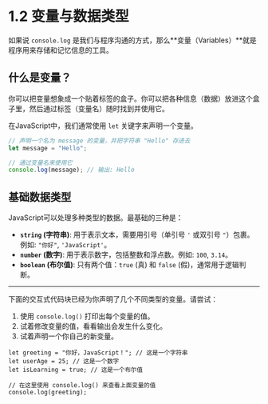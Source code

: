 # 1.2 变量与数据类型

如果说 `console.log` 是我们与程序沟通的方式，那么**变量（Variables）**就是程序用来存储和记忆信息的工具。

## 什么是变量？

你可以把变量想象成一个贴着标签的盒子。你可以把各种信息（数据）放进这个盒子里，然后通过标签（变量名）随时找到并使用它。

在JavaScript中，我们通常使用 `let` 关键字来声明一个变量。

```javascript
// 声明一个名为 message 的变量，并把字符串 "Hello" 存进去
let message = "Hello";

// 通过变量名来使用它
console.log(message); // 输出: Hello
```

## 基础数据类型

JavaScript可以处理多种类型的数据。最基础的三种是：

- **`string` (字符串)**: 用于表示文本，需要用引号（单引号 `'` 或双引号 `"`）包裹。例如: `"你好"`, `'JavaScript'`。
- **`number` (数字)**: 用于表示数字，包括整数和浮点数。例如: `100`, `3.14`。
- **`boolean` (布尔值)**: 只有两个值：`true` (真) 和 `false` (假)，通常用于逻辑判断。

---

下面的交互式代码块已经为你声明了几个不同类型的变量。请尝试：

1.  使用 `console.log()` 打印出每个变量的值。
2.  试着修改变量的值，看看输出会发生什么变化。
3.  试着声明一个你自己的新变量。

```javascript:interactive
let greeting = "你好，JavaScript！"; // 这是一个字符串
let userAge = 25; // 这是一个数字
let isLearning = true; // 这是一个布尔值

// 在这里使用 console.log() 来查看上面变量的值
console.log(greeting);
